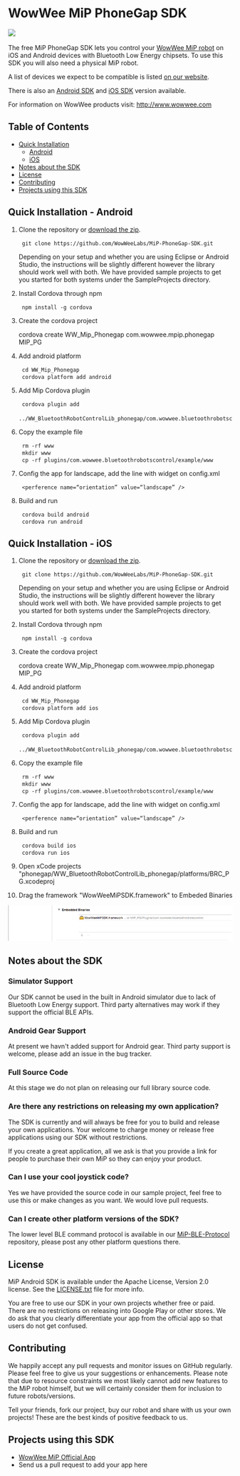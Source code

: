 WowWee MiP PhoneGap SDK
================================

![](images/MiP.png)

The free MiP PhoneGap SDK lets you control your [WowWee MiP robot](http://www.meetmip.com) on iOS and Android devices with Bluetooth Low Energy chipsets. To use this SDK you will also need a physical MiP robot.

A list of devices we expect to be compatible is listed [on our website](http://www.wowwee.com/mip/compatibility).

There is also an [Android SDK](https://github.com/WowWeeLabs/MiP-Android-SDK) and [iOS SDK](https://github.com/WowWeeLabs/MiP-iOS-SDK)  version available.

For information on WowWee products visit: <http://www.wowwee.com>

Table of Contents
---------------------------------------

- [Quick Installation](#)
	- [Android](#quick-installation---android)
	- [iOS](#quick-installation---ios)
- [Notes about the SDK](#notes-about-the-sdk)
- [License](#license)
- [Contributing](#contributing)
- [Projects using this SDK](#projects-using-this-sdk)


Quick Installation - Android
---------------------------------

1. Clone the repository or [download the zip](https://github.com/WowWeeLabs/MiP-PhoneGap-SDK/archive/master.zip).

		git clone https://github.com/WowWeeLabs/MiP-PhoneGap-SDK.git

	Depending on your setup and whether you are using Eclipse or Android Studio, the instructions will be slightly different however the library should work well with both. We have provided sample projects to get you started for both systems under the SampleProjects directory.

2. Install Cordova through npm

		npm install -g cordova

3. Create the cordova project


	cordova create WW_Mip_Phonegap com.wowwee.mpip.phonegap MIP_PG

4. Add android platform

		cd WW_Mip_Phonegap
		cordova platform add android

5. Add Mip Cordova plugin

		cordova plugin add
		../WW_BluetoothRobotControlLib_phonegap/com.wowwee.bluetoothrobotscontrol/

6. Copy the example file

		rm -rf www
		mkdir www
		cp -rf plugins/com.wowwee.bluetoothrobotscontrol/example/www

7. Config the app for landscape, add the line with widget on config.xml

		<perference name=“orientation” value=“landscape” />

8. Build and run

		cordova build android
		cordova run android

Quick Installation - iOS
---------------------------------

1. Clone the repository or [download the zip](https://github.com/WowWeeLabs/MiP-PhoneGap-SDK/archive/master.zip).

		git clone https://github.com/WowWeeLabs/MiP-PhoneGap-SDK.git

	Depending on your setup and whether you are using Eclipse or Android Studio, the instructions will be slightly different however the library should work well with both. We have provided sample projects to get you started for both systems under the SampleProjects directory.

2. Install Cordova through npm

		npm install -g cordova

3. Create the cordova project


	cordova create WW_Mip_Phonegap com.wowwee.mpip.phonegap MIP_PG

4. Add android platform

		cd WW_Mip_Phonegap
		cordova platform add ios

5. Add Mip Cordova plugin

		cordova plugin add
		../WW_BluetoothRobotControlLib_phonegap/com.wowwee.bluetoothrobotscontrol/

6. Copy the example file

		rm -rf www
		mkdir www
		cp -rf plugins/com.wowwee.bluetoothrobotscontrol/example/www

7. Config the app for landscape, add the line with widget on config.xml

		<perference name=“orientation” value=“landscape” />

8. Build and run

		cordova build ios
		cordova run ios

9. Open xCode projects "phonegap/WW_BluetoothRobotControlLib_phonegap/platforms/BRC_PG.xcodeproj
10. Drag the framework "WowWeeMiPSDK.framework" to Embeded Binaries

![](images/dragiosframework.png)

Notes about the SDK
---------------------------------

### Simulator Support

Our SDK cannot be used in the built in Android simulator due to lack of Bluetooth Low Energy support. Third party alternatives may work if they support the official BLE APIs.

### Android Gear Support

At present we havn't added support for Android gear. Third party support is welcome, please add an issue in the bug tracker.

### Full Source Code

At this stage we do not plan on releasing our full library source code.

### Are there any restrictions on releasing my own application?

The SDK is currently and will always be free for you to build and release your own applications. Your welcome to charge money or release free applications using our SDK without restrictions.

If you create a great application, all we ask is that you provide a link for people to purchase their own MiP so they can enjoy your product.

### Can I use your cool joystick code?

Yes we have provided the source code in our sample project, feel free to use this or make changes as you want. We would love pull requests.

### Can I create other platform versions of the SDK?

The lower level BLE command protocol is available in our [MiP-BLE-Protocol](http://github.com/WowWeeLabs/MiP-BLE-Protocol) repository, please post any other platform questions there.


License
---------------------------------
MiP Android SDK is available under the Apache License, Version 2.0 license. See the [LICENSE.txt](https://raw.githubusercontent.com/WowWeeLabs/MiP-Android-SDK/master/LICENSE.md) file for more info.

You are free to use our SDK in your own projects whether free or paid. There are no restrictions on releasing into Google Play or other stores. We do ask that you clearly differentiate your app from the official app so that users do not get confused.


Contributing
---------------------------------
We happily accept any pull requests and monitor issues on GitHub regularly. Please feel free to give us your suggestions or enhancements. Please note that due to resource constraints we most likely cannot add new features to the MiP robot himself, but we will certainly consider them for inclusion to future robots/versions.

Tell your friends, fork our project, buy our robot and share with us your own projects! These are the best kinds of positive feedback to us.


Projects using this SDK
---------------------------------
* [WowWee MiP Official App](https://play.google.com/store/apps/details?id=com.wowwee.mip&hl=en)
* Send us a pull request to add your app here
